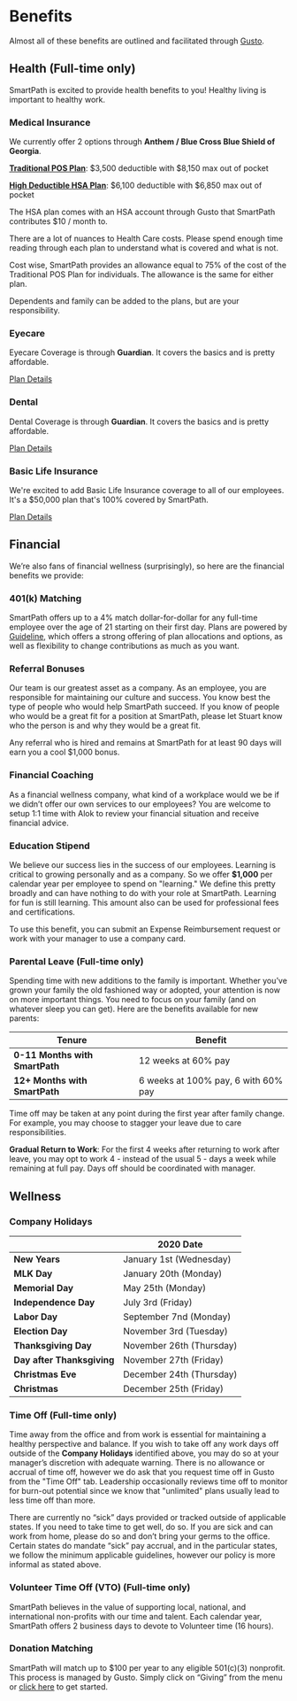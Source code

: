 # Benefits

Almost all of these benefits are outlined and facilitated through [Gusto](https://app.gusto.com).



## Health (Full-time only)

SmartPath is excited to provide health benefits to you! Healthy living is important to healthy work. 

### **Medical Insurance**

We currently offer 2 options through **Anthem / Blue Cross Blue Shield of Georgia**.

[**Traditional POS Plan**](https://drive.google.com/open?id=11OTactK1pZSjOUgGSzRF6q1iSMwj9bUr): 			  $3,500 deductible with $8,150 max out of pocket

[**High Deductible HSA Plan**](https://drive.google.com/open?id=10m3faJrUZfNIIXJjznjpe2dzG0zKiAT6): 	$6,100 deductible with $6,850 max out of pocket

The HSA plan comes with an HSA account through Gusto that SmartPath contributes $10 / month to. 

There are a lot of nuances to Health Care costs. Please spend enough time reading through each plan to understand what is covered and what is not.

Cost wise, SmartPath provides an allowance equal to 75% of the cost of the Traditional POS Plan for individuals. The allowance is the same for either plan. 

Dependents and family can be added to the plans, but are your responsibility. 



### Eyecare

Eyecare Coverage is through **Guardian**. It covers the basics and is pretty affordable. 

[Plan Details](https://drive.google.com/open?id=1mAbXxKhmIllDsmCCEIAYV2T9TyguwQ48)



### Dental

Dental Coverage is through **Guardian**. It covers the basics and is pretty affordable. 

[Plan Details](https://drive.google.com/open?id=1vjQ43VdiPsiHhXs662IDJx8iy7Qaj71Y)



### Basic Life Insurance

We're excited to add Basic Life Insurance coverage to all of our employees. It's a $50,000 plan that's 100% covered by SmartPath. 

[Plan Details](https://drive.google.com/open?id=13SrvqXHhO6L_TZWwzGIV7C1-h73HdbUO)



## Financial

We’re also fans of financial wellness (surprisingly), so here are the financial benefits we provide:

### 401(k) Matching

SmartPath offers up to a 4% match dollar-for-dollar for any full-time employee over the age of 21 starting on their first day. Plans are powered by [Guideline](https://www.guideline.com/), which offers a strong offering of plan allocations and options, as well as flexibility to change contributions as much as you want. 



### Referral Bonuses

Our team is our greatest asset as a company. As an employee, you are responsible for maintaining our culture and success. You know best the type of people who would help SmartPath succeed. If you know of people who would be a great fit for a position at SmartPath, please let Stuart know who the person is and why they would be a great fit. 

Any referral who is hired and remains at SmartPath for at least 90 days will earn you a cool $1,000 bonus. 



### Financial Coaching

As a financial wellness company, what kind of a workplace would we be if we didn’t offer our own services to our employees? You are welcome to setup 1:1 time with Alok to review your financial situation and receive financial advice. 



### Education Stipend

We believe our success lies in the success of our employees. Learning is critical to growing personally and as a company. So we offer **$1,000** per calendar year per employee to spend on "learning." We define this pretty broadly and can have nothing to do with your role at SmartPath. Learning for fun is still learning. This amount also can be used for professional fees and certifications. 

To use this benefit, you can submit an Expense Reimbursement request or work with your manager to use a company card.



### Parental Leave (Full-time only)

Spending time with new additions to the family is important. Whether you’ve grown your family the old fashioned way or adopted, your attention is now on more important things. You need to focus on your family (and on whatever sleep you can get). Here are the benefits available for new parents: 

| Tenure                         | Benefit                             |
| ------------------------------ | ----------------------------------- |
| **0-11 Months with SmartPath** | 12 weeks at 60% pay                 |
| **12+ Months with SmartPath**  | 6 weeks at 100% pay, 6 with 60% pay |

Time off may be taken at any point during the first year after family change. For example, you may choose to stagger your leave due to care responsibilities.

**Gradual Return to Work**: For the first 4 weeks after returning to work after leave, you may opt to work 4 - instead of the usual 5 - days a week while remaining at full pay. Days off should be coordinated with manager. 



## Wellness

### Company Holidays

|                            | 2020 Date                |
| -------------------------- | ------------------------ |
| **New Years**              | January 1st (Wednesday)  |
| **MLK Day**                | January 20th (Monday)    |
| **Memorial Day**           | May 25th (Monday)        |
| **Independence Day**       | July 3rd (Friday)        |
| **Labor Day**              | September 7nd (Monday)   |
| **Election Day**           | November 3rd (Tuesday)   |
| **Thanksgiving Day**       | November 26th (Thursday) |
| **Day after Thanksgiving** | November 27th (Friday)   |
| **Christmas Eve**          | December 24th (Thursday) |
| **Christmas**              | December 25th (Friday)   |



### Time Off (Full-time only)

Time away from the office and from work is essential for maintaining a healthy perspective and balance. If you wish to take off any work days off outside of the **Company Holidays** identified above, you may do so at your manager’s discretion with adequate warning. There is no allowance or accrual of time off, however we do ask that you request time off in Gusto from the "Time Off" tab. Leadership occasionally reviews time off to monitor for burn-out potential since we know that "unlimited" plans usually lead to less time off than more. 

There are currently no “sick” days provided or tracked outside of applicable states. If you need to take time to get well, do so. If you are sick and can work from home, please do so and don’t bring your germs to the office. Certain states do mandate “sick” pay accrual, and in the particular states, we follow the minimum applicable guidelines, however our policy is more informal as stated above.



### Volunteer Time Off (VTO) (Full-time only)

SmartPath believes in the value of supporting local, national, and international non-profits with our time and talent. Each calendar year, SmartPath offers 2 business days to devote to Volunteer time (16 hours).



### Donation Matching 

SmartPath will match up to $100 per year to any eligible 501(c)(3) nonprofit. This process is managed by Gusto. Simply click on “Giving” from the menu or [click here](https://manage.gusto.com/employee/giving) to get started.
